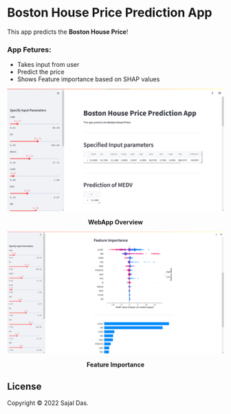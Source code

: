 # Boston House Price Prediction App

This app predicts the **Boston House Price**!


### App Fetures:
- Takes input from user
- Predict the price
- Shows Feature importance based on SHAP values

<p>
    <img src="webapp.png" alt>
    <center><b>WebApp Overview</b></center>
</p>

<p>
    <img src="feat_imp.png" alt>
    <center><b>Feature Importance</b></center>
</p>


## License
Copyright © 2022 Sajal Das.